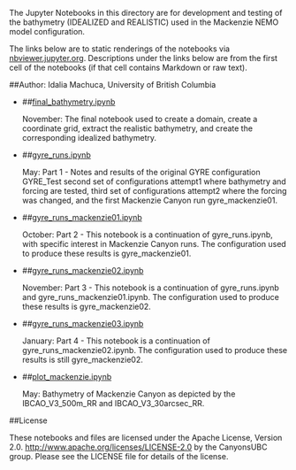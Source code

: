 The Jupyter Notebooks in this directory are for development and testing of
the bathymetry (IDEALIZED and REALISTIC) used in the Mackenzie NEMO model configuration.

The links below are to static renderings of the notebooks via
[nbviewer.jupyter.org](http://nbviewer.jupyter.org/).
Descriptions under the links below are from the first cell of the notebooks
(if that cell contains Markdown or raw text).

##Author: Idalia Machuca, University of British Columbia

* ##[final_bathymetry.ipynb](http://nbviewer.jupyter.org/urls/bitbucket.org/CanyonsUBC/mackenzie_canyon/raw/tip/bathymetry/notebooks/final_bathymetry.ipynb)  
    
    November: The final notebook used to create a domain, create a coordinate grid, extract the realistic bathymetry, and create the corresponding idealized bathymetry.  

* ##[gyre_runs.ipynb](http://nbviewer.jupyter.org/urls/bitbucket.org/CanyonsUBC/mackenzie_canyon/raw/tip/bathymetry/notebooks/gyre_runs.ipynb)  
    
    May: Part 1 - Notes and results of the original GYRE configuration GYRE_Test second set of configurations attempt1 where bathymetry and forcing are tested, third set of configurations attempt2 where the forcing was changed, and the first Mackenzie Canyon run gyre_mackenzie01.  

* ##[gyre_runs_mackenzie01.ipynb](http://nbviewer.jupyter.org/urls/bitbucket.org/CanyonsUBC/mackenzie_canyon/raw/tip/bathymetry/notebooks/gyre_runs_mackenzie01.ipynb)  
    
    October: Part 2 - This notebook is a continuation of gyre_runs.ipynb, with specific interest in Mackenzie Canyon runs. The configuration used to produce these results is gyre_mackenzie01.  

* ##[gyre_runs_mackenzie02.ipynb](http://nbviewer.jupyter.org/urls/bitbucket.org/CanyonsUBC/mackenzie_canyon/raw/tip/bathymetry/notebooks/gyre_runs_mackenzie02.ipynb)  
    
    November: Part 3 - This notebook is a continuation of gyre_runs.ipynb and gyre_runs_mackenzie01.ipynb. The configuration used to produce these results is gyre_mackenzie02.  

* ##[gyre_runs_mackenzie03.ipynb](http://nbviewer.jupyter.org/urls/bitbucket.org/CanyonsUBC/mackenzie_canyon/raw/tip/bathymetry/notebooks/gyre_runs_mackenzie03.ipynb)  
    
    January: Part 4 - This notebook is a continuation of gyre_runs_mackenzie02.ipynb. The configuration used to produce these results is still gyre_mackenzie02.  

* ##[plot_mackenzie.ipynb](http://nbviewer.jupyter.org/urls/bitbucket.org/CanyonsUBC/mackenzie_canyon/raw/tip/bathymetry/notebooks/plot_mackenzie.ipynb)  
    
    May: Bathymetry of Mackenzie Canyon as depicted by the IBCAO_V3_500m_RR and IBCAO_V3_30arcsec_RR.  


##License

These notebooks and files are licensed under the Apache License, Version 2.0.
http://www.apache.org/licenses/LICENSE-2.0 by the CanyonsUBC group.
Please see the LICENSE file for details of the license.
